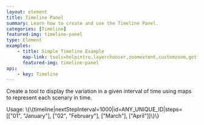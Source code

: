 ```yaml
---
layout: element
title: Timeline Panel
summary: Learn how to create and use the Timeline Panel.
categories: [Timeline]
featured-img: timeline-panel
type: Element
examples:
    - title: Simple Timeline Example
      map-link: tools=helpintro,layerchooser,zoomextent,customzoom,getfeature&options=enablequeries,scale,startopened,capabilities&extent=&visiblelayers=custom&zoomlevels=10&queryid=465
      featured-img: timeline-panel
api:
    - key: Timeline
---
```

Create a tool to display the variation in a given interval of time using maps to represent each scenary in time.

Usage: \\\{\\\{timeline\|nextStepInterval=1000\|id=ANY_UNIQUE_ID\|steps=\[\["01", "January"\], \["02", "February"\], \["March"\], \["April"\]\]\\\}\\\}
